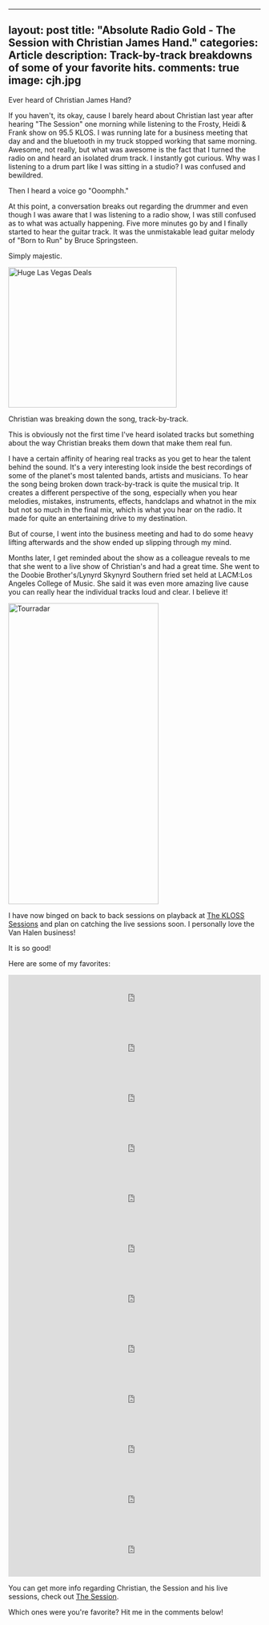 ---
layout: post
title:  "Absolute Radio Gold - The Session with Christian James Hand."
categories: Article
description: Track-by-track breakdowns of some of your favorite hits.
comments: true
image: cjh.jpg
----

Ever heard of Christian James Hand?

If you haven't, its okay, cause I barely heard about Christian last year after hearing "The Session" one morning while listening 
to the Frosty, Heidi & Frank show on 95.5 KLOS. I was running late for a business meeting that day and and the bluetooth in my 
truck stopped working that same morning. Awesome, not really, but what was awesome is the fact that I turned the radio on and 
heard an isolated drum track. I instantly got curious. Why was I listening to a drum part like I was sitting in a studio? I was
confused and bewildred. 
 
Then I heard a voice go "Ooomphh."

At this point, a conversation breaks out regarding the drummer and even though I was aware that I was listening
to a radio show, I was still confused as to what was actually happening. Five more minutes go by and I finally started to hear the guitar track. 
It was the unmistakable lead guitar melody of "Born to Run" by Bruce Springsteen. 

Simply majestic.

<a href="http://www.anrdoezrs.net/click-8982858-10860180?cm_mmc=CJ-_-5210212-_-8982858-_-Las%20Vegas%20Deals%20336x280" target="_top">
<img src="http://www.lduhtrp.net/image-8982858-10860180" width="336" height="280" alt="Huge Las Vegas Deals" border="0"/></a>
 
 Christian was breaking down the song, track-by-track. 

This is obviously not the first time I've heard isolated tracks but something about the way Christian breaks them down that make them real fun.

I have a certain affinity of hearing real tracks as you get to hear the talent behind the sound. It's a very interesting
look inside the best recordings of some of the planet's most talented bands, artists and musicians. To hear the song being 
broken down track-by-track is quite the musical trip. It creates a different perspective of the song, especially when you hear 
melodies, mistakes, instruments, effects, handclaps and whatnot in the mix but not so much in the final mix, which is what you hear on the radio.
It made for quite an entertaining drive to my destination.
 
But of course, I went into the business meeting and had to do some heavy lifting afterwards and the show ended up slipping through my mind. 
 
Months later, I get reminded about the show as a colleague reveals to me that she went to a live show of Christian's and had a
great time. She went to the Doobie Brother's/Lynyrd Skynyrd Southern fried set held at LACM:Los Angeles College of Music. 
She said it was even more amazing live cause you can really hear the individual tracks loud and clear. I believe it!

<a href="http://www.kqzyfj.com/click-8982858-12570758" target="_top">
<img src="http://www.awltovhc.com/image-8982858-12570758" width="300" height="600" alt="Tourradar" border="0"/></a>

I have now binged on back to back sessions on playback at <a href="https://soundcloud.com/theklossessions">The KLOSS Sessions</a>
and plan on catching the live sessions soon. I personally love the Van Halen business!

It is so good!

Here are some of my favorites:

<iframe width="100%" height="100" scrolling="no" frameborder="no" allow="autoplay" src="https://w.soundcloud.com/player/?url=https%3A//api.soundcloud.com/tracks/559678248&color=%23ff5500&auto_play=false&hide_related=false&show_comments=true&show_user=true&show_reposts=false&show_teaser=true&visual=true"></iframe>

<iframe width="100%" height="100" scrolling="no" frameborder="no" allow="autoplay" src="https://w.soundcloud.com/player/?url=https%3A//api.soundcloud.com/tracks/573822525&color=%23ff5500&auto_play=false&hide_related=false&show_comments=true&show_user=true&show_reposts=false&show_teaser=true&visual=true"></iframe>

<iframe width="100%" height="100" scrolling="no" frameborder="no" allow="autoplay" src="https://w.soundcloud.com/player/?url=https%3A//api.soundcloud.com/tracks/508106151&color=%23ff5500&auto_play=false&hide_related=false&show_comments=true&show_user=true&show_reposts=false&show_teaser=true&visual=true"></iframe>

<iframe width="100%" height="100" scrolling="no" frameborder="no" allow="autoplay" src="https://w.soundcloud.com/player/?url=https%3A//api.soundcloud.com/tracks/482091594&color=%23ff5500&auto_play=false&hide_related=false&show_comments=true&show_user=true&show_reposts=false&show_teaser=true&visual=true"></iframe>

<iframe width="100%" height="100" scrolling="no" frameborder="no" allow="autoplay" src="https://w.soundcloud.com/player/?url=https%3A//api.soundcloud.com/tracks/479259759&color=%23ff5500&auto_play=false&hide_related=false&show_comments=true&show_user=true&show_reposts=false&show_teaser=true&visual=true"></iframe>

<iframe width="100%" height="100" scrolling="no" frameborder="no" allow="autoplay" src="https://w.soundcloud.com/player/?url=https%3A//api.soundcloud.com/tracks/463922916&color=%23ff5500&auto_play=false&hide_related=false&show_comments=true&show_user=true&show_reposts=false&show_teaser=true&visual=true"></iframe>

<iframe width="100%" height="100" scrolling="no" frameborder="no" allow="autoplay" src="https://w.soundcloud.com/player/?url=https%3A//api.soundcloud.com/tracks/437899794&color=%23ff5500&auto_play=false&hide_related=false&show_comments=true&show_user=true&show_reposts=false&show_teaser=true&visual=true"></iframe>

<iframe width="100%" height="100" scrolling="no" frameborder="no" allow="autoplay" src="https://w.soundcloud.com/player/?url=https%3A//api.soundcloud.com/tracks/380772911&color=%23ff5500&auto_play=false&hide_related=false&show_comments=true&show_user=true&show_reposts=false&show_teaser=true&visual=true"></iframe>

<iframe width="100%" height="100" scrolling="no" frameborder="no" allow="autoplay" src="https://w.soundcloud.com/player/?url=https%3A//api.soundcloud.com/tracks/335843333&color=%23ff5500&auto_play=false&hide_related=false&show_comments=true&show_user=true&show_reposts=false&show_teaser=true&visual=true"></iframe>

<iframe width="100%" height="100" scrolling="no" frameborder="no" allow="autoplay" src="https://w.soundcloud.com/player/?url=https%3A//api.soundcloud.com/tracks/311100034&color=%23ff5500&auto_play=false&hide_related=false&show_comments=true&show_user=true&show_reposts=false&show_teaser=true&visual=true"></iframe>

<iframe width="100%" height="100" scrolling="no" frameborder="no" allow="autoplay" src="https://w.soundcloud.com/player/?url=https%3A//api.soundcloud.com/tracks/307633002&color=%23ff5500&auto_play=false&hide_related=false&show_comments=true&show_user=true&show_reposts=false&show_teaser=true&visual=true"></iframe>

<iframe width="100%" height="100" scrolling="no" frameborder="no" allow="autoplay" src="https://w.soundcloud.com/player/?url=https%3A//api.soundcloud.com/tracks/301876639&color=%23ff5500&auto_play=false&hide_related=false&show_comments=true&show_user=true&show_reposts=false&show_teaser=true&visual=true"></iframe>

You can get more info regarding Christian, the Session and his live sessions, check out <a href="https://thesessiononair.com/">The Session</a>.

Which ones were you're favorite? Hit me in the comments below!
